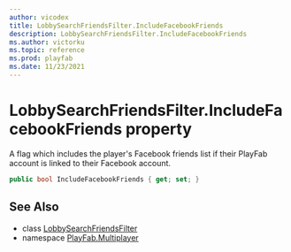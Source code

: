 ```yaml
---
author: vicodex
title: LobbySearchFriendsFilter.IncludeFacebookFriends
description: LobbySearchFriendsFilter.IncludeFacebookFriends
ms.author: victorku
ms.topic: reference
ms.prod: playfab
ms.date: 11/23/2021
---
```


# LobbySearchFriendsFilter.IncludeFacebookFriends property

A flag which includes the player's Facebook friends list if their PlayFab account is linked to their Facebook account.

```csharp
public bool IncludeFacebookFriends { get; set; }
```

## See Also

* class [LobbySearchFriendsFilter](../LobbySearchFriendsFilter.md)
* namespace [PlayFab.Multiplayer](../../PlayFabMultiplayerSDK.md)

